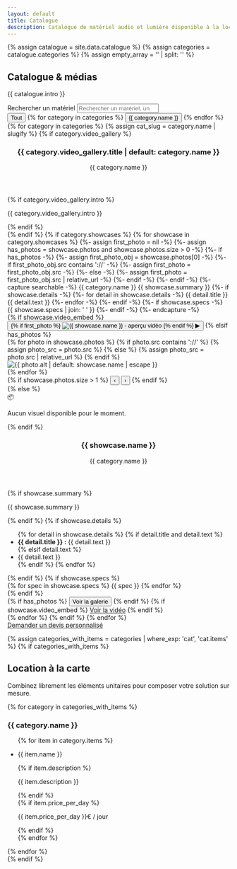 ```yaml
---
layout: default
title: Catalogue
description: Catalogue de matériel audio et lumière disponible à la location.
---
```


{% assign catalogue = site.data.catalogue %}
{% assign categories = catalogue.categories %}
{% assign empty_array = '' | split: '' %}

<section class="section catalogue-hero">
  <div class="container">
    <div class="section-header">
      <h1>Catalogue &amp; médias</h1>
      <p class="muted">{{ catalogue.intro }}</p>
    </div>
    <div class="cat-toolbar">
      <div class="search">
        <label class="sr-only" for="catSearch">Rechercher un matériel</label>
        <input id="catSearch" type="search" placeholder="Rechercher un matériel, un pack ou un effet…" autocomplete="off">
      </div>
      <div class="filters" id="catFilters">
        <button type="button" class="chip is-active" data-filter="*">Tout</button>
        {% for category in categories %}
        <button type="button" class="chip" data-filter="{{ category.name | slugify }}">{{ category.name }}</button>
        {% endfor %}
      </div>
    </div>
  </div>
</section>

<section class="section">
  <div class="container">
    <div class="catalogue-grid">
      <div id="catGrid" data-empty="Aucun matériel ne correspond à votre recherche pour le moment.">
        {% for category in categories %}
          {% assign cat_slug = category.name | slugify %}
          {% if category.video_gallery %}
          <article class="card" data-category="{{ cat_slug }}" data-title="{{ category.video_gallery.title | default: category.name | escape }}" data-model="{{ category.name | escape }}" data-tags="{{ category.video_gallery.intro | default: '' | strip | strip_newlines | escape }}">
            <div class="card-body">
              <header class="card-head">
                <h3 class="card-title">{{ category.video_gallery.title | default: category.name }}</h3>
                <span class="badge">{{ category.name }}</span>
              </header>
              {% if category.video_gallery.intro %}
              <p class="card-text">{{ category.video_gallery.intro }}</p>
              {% endif %}
            </div>
          </article>
          {% endif %}
          {% if category.showcases %}
            {% for showcase in category.showcases %}
              {%- assign first_photo = nil -%}
              {%- assign has_photos = showcase.photos and showcase.photos.size > 0 -%}
              {%- if has_photos -%}
                {%- assign first_photo_obj = showcase.photos[0] -%}
                {%- if first_photo_obj.src contains '://' -%}
                  {%- assign first_photo = first_photo_obj.src -%}
                {%- else -%}
                  {%- assign first_photo = first_photo_obj.src | relative_url -%}
                {%- endif -%}
              {%- endif -%}
              {%- capture searchable -%}
                {{ category.name }}
                {{ showcase.summary }}
                {%- if showcase.details -%}
                  {%- for detail in showcase.details -%}
                    {{ detail.title }} {{ detail.text }}
                  {%- endfor -%}
                {%- endif -%}
                {%- if showcase.specs -%}
                  {{ showcase.specs | join: ' ' }}
                {%- endif -%}
              {%- endcapture -%}
              <article class="card" data-category="{{ cat_slug }}" data-title="{{ showcase.name | escape }}" data-model="{{ showcase.summary | default: category.name | escape }}" data-tags="{{ searchable | strip | strip_newlines | escape }}">
                <div class="card-media">
                  {% if showcase.video_embed %}
                  <button type="button" class="video-thumb" data-youtube="{{ showcase.video_embed }}" aria-label="Lire la vidéo {{ showcase.name }}">
                    {% if first_photo %}
                    <img src="{{ first_photo }}" alt="{{ showcase.name }} - aperçu vidéo">
                    {% endif %}
                    <span class="play" aria-hidden="true">▶</span>
                  </button>
                  {% elsif has_photos %}
                  <div class="carousel" data-count="{{ showcase.photos.size }}">
                    <div class="carousel-track">
                      {% for photo in showcase.photos %}
                        {% if photo.src contains '://' %}
                          {% assign photo_src = photo.src %}
                        {% else %}
                          {% assign photo_src = photo.src | relative_url %}
                        {% endif %}
                        <div class="slide">
                          <img src="{{ photo_src }}" alt="{{ photo.alt | default: showcase.name | escape }}">
                        </div>
                      {% endfor %}
                    </div>
                    {% if showcase.photos.size > 1 %}
                    <button class="carousel-nav prev" type="button" aria-label="Photo précédente">‹</button>
                    <button class="carousel-nav next" type="button" aria-label="Photo suivante">›</button>
                    {% endif %}
                  </div>
                  {% else %}
                  <div class="card-media__placeholder">
                    <span aria-hidden="true">📦</span>
                    <p>Aucun visuel disponible pour le moment.</p>
                  </div>
                  {% endif %}
                </div>
                <div class="card-body">
                  <header class="card-head">
                    <h3 class="card-title">{{ showcase.name }}</h3>
                    <span class="badge">{{ category.name }}</span>
                  </header>
                  {% if showcase.summary %}
                  <p class="card-text">{{ showcase.summary }}</p>
                  {% endif %}
                  {% if showcase.details %}
                  <ul class="meta">
                    {% for detail in showcase.details %}
                      {% if detail.title and detail.text %}
                      <li><strong>{{ detail.title }} :</strong> {{ detail.text }}</li>
                      {% elsif detail.text %}
                      <li>{{ detail.text }}</li>
                      {% endif %}
                    {% endfor %}
                  </ul>
                  {% endif %}
                  {% if showcase.specs %}
                  <div class="tags">
                    {% for spec in showcase.specs %}
                    <span class="tag">{{ spec }}</span>
                    {% endfor %}
                  </div>
                  {% endif %}
                  <div class="card-actions">
                    {% if has_photos %}
                    <button class="button button--ghost" type="button"
                            data-action="open-showcase"
                            data-showcase-title="{{ showcase.name | escape }}"
                            data-showcase-summary="{{ showcase.summary | default: '' | escape }}"
                            data-showcase-details="{{ showcase.details | default: empty_array | jsonify | escape }}"
                            data-showcase-specs="{{ showcase.specs | default: empty_array | jsonify | escape }}"
                            data-showcase-photos="{{ showcase.photos | default: empty_array | jsonify | escape }}">Voir la galerie</button>
                    {% endif %}
                    {% if showcase.video_embed %}
                    <a class="button button--primary open-video" href="{{ showcase.video_embed }}">Voir la vidéo</a>
                    {% endif %}
                  </div>
                </div>
              </article>
            {% endfor %}
          {% endif %}
        {% endfor %}
      </div>
    </div>
    <div class="section-actions">
      <a class="button button--primary" href="{{ site.forms.booking_google_form_url }}" target="_blank" rel="noopener">Demander un devis personnalisé</a>
    </div>
  </div>
</section>

{% assign categories_with_items = categories | where_exp: 'cat', 'cat.items' %}
{% if categories_with_items %}
<section class="section section--subtle">
  <div class="container">
    <div class="section-header">
      <h2>Location à la carte</h2>
      <p class="muted">Combinez librement les éléments unitaires pour composer votre solution sur mesure.</p>
    </div>
    {% for category in categories_with_items %}
    <div class="section-block">
      <h3>{{ category.name }}</h3>
      <ul class="catalogue-list">
        {% for item in category.items %}
        <li class="catalogue-list__item">
          <div class="catalogue-list__content">
            <p class="catalogue-list__name">{{ item.name }}</p>
            {% if item.description %}
            <p class="muted">{{ item.description }}</p>
            {% endif %}
          </div>
          {% if item.price_per_day %}
          <p class="catalogue-list__price">{{ item.price_per_day }}€ / jour</p>
          {% endif %}
        </li>
        {% endfor %}
      </ul>
    </div>
    {% endfor %}
  </div>
</section>
{% endif %}

<dialog id="ytDialog" class="yt-dialog" aria-labelledby="ytDialogTitle">
  <div class="yt-frame-wrap">
    <h3 id="ytDialogTitle" class="sr-only">Lecture de la vidéo</h3>
    <iframe id="ytFrame" title="Vidéo de démonstration" src="" allow="accelerometer; autoplay; clipboard-write; encrypted-media; gyroscope; picture-in-picture; web-share" allowfullscreen></iframe>
    <button class="yt-close" type="button" aria-label="Fermer la vidéo">×</button>
  </div>
</dialog>

<div class="media-modal" data-media-modal hidden>
  <div class="media-modal__backdrop" data-media-close></div>
  <div class="media-modal__dialog" role="dialog" aria-modal="true" aria-labelledby="media-modal-title">
    <button class="media-modal__close" type="button" data-media-close aria-label="Fermer la galerie">&times;</button>
    <h3 id="media-modal-title" data-media-title></h3>
    <div class="media-modal__layout">
      <div class="media-modal__grid" data-media-gallery></div>
      <aside class="media-modal__info">
        <p class="muted media-modal__summary" data-media-summary></p>
        <div class="media-modal__details" data-media-details></div>
        <ul class="media-modal__specs" data-media-specs></ul>
      </aside>
    </div>
  </div>
</div>
